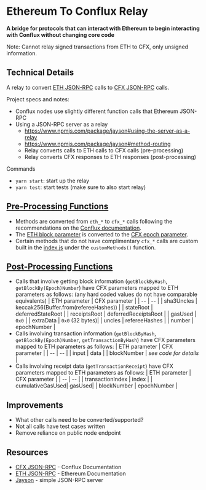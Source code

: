 # Ethereum To Conflux Relay

**A bridge for protocols that can interact with Ethereum to begin interacting with Conflux without changing core code**

Note: Cannot relay signed transactions from ETH to CFX, only unsigned information.

## Technical Details

A relay to convert [ETH JSON-RPC](https://github.com/ethereum/wiki/wiki/JSON-RPC) calls to [CFX JSON-RPC](https://developer.conflux-chain.org/docs/conflux-doc/docs/json_rpc/) calls.

Project specs and notes:

- Conflux nodes use slightly different function calls that Ethereum JSON-RPC
- Using a JSON-RPC server as a relay
  - https://www.npmjs.com/package/jayson#using-the-server-as-a-relay
  - https://www.npmjs.com/package/jayson#method-routing
  - Relay converts calls to ETH calls to CFX calls (pre-processing)
  - Relay converts CFX responses to ETH responses (post-processing)

Commands

- `yarn start`: start up the relay
- `yarn test`: start tests (make sure to also start relay)

## [Pre-Processing Functions](./utils/preprocess.js)

- Methods are converted from `eth_*` to `cfx_*` calls following the recommendations on the [Conflux documentation](https://developer.conflux-chain.org/docs/conflux-doc/docs/json_rpc#migrating-from-ethereum-json-rpc).
- The [ETH block parameter](https://eth.wiki/json-rpc/API#the-default-block-parameter) is converted to the [CFX epoch parameter](https://developer.conflux-chain.org/docs/conflux-doc/docs/json_rpc/#the-epoch-number-parameter).
- Certain methods that do not have complimentary `cfx_*` calls are custom built in the [index.js](./index.js) under the `customMethods()` function.

## [Post-Processing Functions](./utils/postprocess.js)

- Calls that involve getting block information (`getBlockByHash`, `getBlockBy(Epoch)Number`) have CFX parameters mapped to ETH parameters as follows: (any hard coded values do not have comparable equivalents)
  | ETH parameter | CFX parameter |
  | -- | -- |
  | sha3Uncles | keccak256(Buffer.from(refereeHashes)) |
  | stateRoot | deferredStateRoot |
  | receiptsRoot | deferredReceiptsRoot |
  | gasUsed | `0x0` |
  | extraData | `0x0` (32 bytes)|
  | uncles | refereeHashes |
  | number | epochNumber |
- Calls involving transaction information (`getBlockByHash`, `getBlockBy(Epoch)Number`, `getTransactionByHash`) have CFX parameters mapped to ETH parameters as follows:
  | ETH parameter | CFX parameter |
  | -- | -- |
  | input | data |
  | blockNumber | _see code for details_ |
- Calls involving receipt data (`getTransactionReceipt`) have CFX parameters mapped to ETH parameters as follows:
  | ETH parameter | CFX parameter |
  | -- | -- |
  | transactionIndex | index |
  | cumulativeGasUsed| gasUsed|
  | blockNumber | epochNumber |

## Improvements

- What other calls need to be converted/supported?
- Not all calls have test cases written
- Remove reliance on public node endpoint

## Resources

- [CFX JSON-RPC](https://developer.conflux-chain.org/docs/conflux-doc/docs/json_rpc/) - Conflux Documentation
- [ETH JSON-RPC](https://github.com/ethereum/wiki/wiki/JSON-RPC) - Ethereum Documentation
- [Jayson](https://github.com/tedeh/jayson) - simple JSON-RPC server
